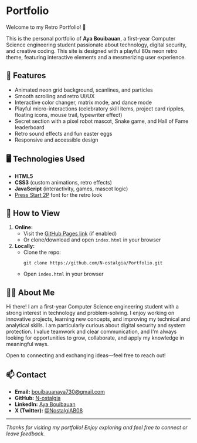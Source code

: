 # Portfolio

Welcome to my Retro Portfolio! 🚀

This is the personal portfolio of **Aya Bouibauan**, a first-year Computer Science engineering student passionate about technology, digital security, and creative coding. This site is designed with a playful 80s neon retro theme, featuring interactive elements and a mesmerizing user experience.

## 🌟 Features
- Animated neon grid background, scanlines, and particles
- Smooth scrolling and retro UI/UX
- Interactive color changer, matrix mode, and dance mode
- Playful micro-interactions (celebratory skill items, project card ripples, floating icons, mouse trail, typewriter effect)
- Secret section with a pixel robot mascot, Snake game, and Hall of Fame leaderboard
- Retro sound effects and fun easter eggs
- Responsive and accessible design

## 🖥️ Technologies Used
- **HTML5**
- **CSS3** (custom animations, retro effects)
- **JavaScript** (interactivity, games, mascot logic)
- [Press Start 2P](https://fonts.google.com/specimen/Press+Start+2P) font for the retro look

## 📂 How to View
1. **Online:**
   - Visit the [GitHub Pages link](https://N-ostalgia.github.io/Portfolio) (if enabled)
   - Or clone/download and open `index.html` in your browser
2. **Locally:**
   - Clone the repo:
     ```
     git clone https://github.com/N-ostalgia/Portfolio.git
     ```
   - Open `index.html` in your browser

## 👩‍💻 About Me
Hi there! I am a first-year Computer Science engineering student with a strong interest in technology and problem-solving. I enjoy working on innovative projects, learning new concepts, and improving my technical and analytical skills. I am particularly curious about digital security and system protection. I value teamwork and clear communication, and I'm always looking for opportunities to grow, collaborate, and apply my knowledge in meaningful ways.

Open to connecting and exchanging ideas—feel free to reach out!

## 📫 Contact
- **Email:** [bouibauanaya730@gmail.com](mailto:bouibauanaya730@gmail.com)
- **GitHub:** [N-ostalgia](https://github.com/N-ostalgia)
- **LinkedIn:** [Aya Bouibauan](https://www.linkedin.com/in/aya-bouibauan-a12a04201?utm_source=share&utm_campaign=share_via&utm_content=profile&utm_medium=android_app)
- **X (Twitter):** [@NostalgiAB08](https://twitter.com/NostalgiAB08)

---

*Thanks for visiting my portfolio! Enjoy exploring and feel free to connect or leave feedback.*